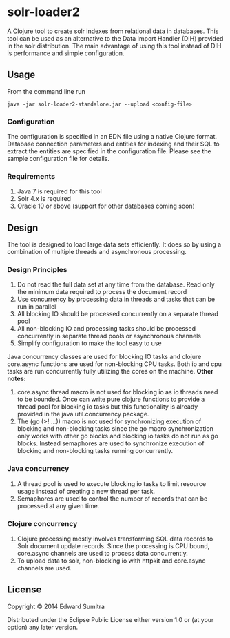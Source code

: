 # solr-loader2

A Clojure tool  to create solr indexes from relational data in databases. This tool can be used as an alternative to the Data Import Handler (DIH) provided in the solr distribution. The main advantage of using this tool instead of DIH is performance and simple configuration.  

## Usage

From the command line run

    java -jar solr-loader2-standalone.jar --upload <config-file>
    
### Configuration
The configuration is specified in an EDN file using a native Clojure format. Database connection parameters and entities for indexing and their SQL to extract the entities are specified in the configuration file. Please see the sample configuration file for details.

### Requirements

 1. Java 7 is required for this tool
 2. Solr 4.x is required
 3. Oracle 10 or above (support for other databases coming soon)

## Design
The tool is designed to load large data sets efficiently. It does so by using a combination of multiple threads and asynchronous processing. 
### Design Principles
 1. Do not read the full data set at any time from the database. Read only the minimum data required to process the document record
 2. Use concurrency by processing data in threads and tasks that can be run in parallel
 3. All blocking IO should be processed concurrently on a separate thread pool
 4. All non-blocking IO and processing tasks should be processed concurrently in separate thread pools or asynchronous channels
 5. Simplify configuration to make the tool easy to use

Java concurrency classes are used for blocking IO tasks and clojure core.async functions are used for non-blocking CPU tasks. Both io and cpu tasks are run concurrently fully utilizing the cores on the machine.
**Other notes:**
 1. core.async thread macro is not used for blocking io as io threads need to be bounded. Once can write pure clojure functions to provide a thread pool for blocking io tasks but this functionality is already provided in the java.util.concurrency package.
 2. The (go (>! ...)) macro is not used for synchronizing execution of blocking and non-blocking tasks since the go macro synchronization only works with other go blocks and blocking io tasks do not run as go blocks. Instead semaphores are used to synchronize execution of blocking and non-blocking tasks running concurrently.
### Java concurrency
 1. A thread pool is used to execute blocking io tasks to limit resource usage instead of creating a new thread per task.
 2. Semaphores are used to control the number of records that can be processed at any given time. 

### Clojure concurrency

 1.  Clojure processing mostly involves transforming SQL data records to Solr document update records. Since the processing is CPU bound, core.async channels are used to process data concurrently.
 2. To upload data to solr, non-blocking io with httpkit and core.async channels are used.

## License

Copyright © 2014 Edward Sumitra

Distributed under the Eclipse Public License either version 1.0 or (at
your option) any later version.
